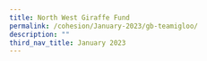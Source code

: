 ```yaml
---
title: North West Giraffe Fund
permalink: /cohesion/January-2023/gb-teamigloo/
description: ""
third_nav_title: January 2023
---
```




